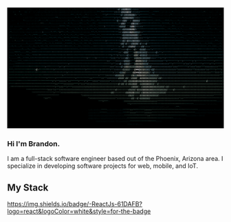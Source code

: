 ![stars](stars.gif)

### Hi I'm Brandon.

I am a full-stack software engineer based out of the Phoenix, Arizona area. I specialize in developing software projects for web, mobile, and IoT.

## My Stack
https://img.shields.io/badge/-ReactJs-61DAFB?logo=react&logoColor=white&style=for-the-badge
